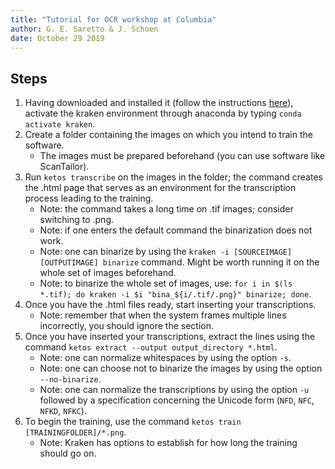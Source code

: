 ```yaml
---
title: "Tutorial for OCR workshop at Columbia"
author: G. E. Saretto & J. Schoen
date: October 29 2019
---
```


## Steps

1. Having downloaded and installed it (follow the instructions [here](http://kraken.re/index.html)), activate the kraken environment through anaconda by typing `conda activate kraken`.
2. Create a folder containing the images on which you intend to train the software.
    - The images must be prepared beforehand (you can use software like ScanTailor).
3. Run `ketos transcribe` on the images in the folder; the command creates the .html page that serves as an environment for the transcription process leading to the training.
    - Note: the command takes a long time on .tif images; consider switching to .png.
    - Note: if one enters the default command the binarization does not work.
    - Note: one can binarize by using the `kraken -i [SOURCEIMAGE] [OUTPUTIMAGE] binarize` command. Might be worth running it on the whole set of images beforehand.
    - Note: to binarize the whole set of images, use: `for i in $(ls *.tif); do kraken -i $i "bina_${i/.tif/.png}" binarize; done`.
4. Once you have the .html files ready, start inserting your transcriptions.
    - Note: remember that when the system frames multiple lines incorrectly, you should ignore the section.
5. Once you have inserted your transcriptions, extract the lines using the command `ketos extract --output output_directory *.html`.
    - Note: one can normalize whitespaces by using the option `-s`.
    - Note: one can choose not to binarize the images by using the option `--no-binarize`.
    - Note: one can normalize the transcriptions by using the option `-u` followed by a specification concerning the Unicode form (`NFD`, `NFC`, `NFKD`, `NFKC`).
6. To begin the training, use the command `ketos train [TRAININGFOLDER]/*.png`.
    - Note: Kraken has options to establish for how long the training should go on.
